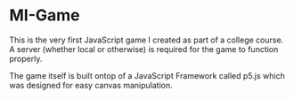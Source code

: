 # MI-Game

This is the very first JavaScript game I created as part of a college course.
A server (whether local or otherwise) is required for the game to function properly.

The game itself is built ontop of a JavaScript Framework called p5.js which was designed for easy canvas manipulation.
